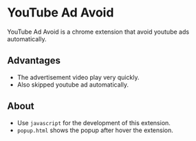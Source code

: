 # YouTube Ad Avoid
YouTube Ad Avoid is a chrome extension that avoid youtube ads automatically.

## Advantages
- The advertisement video play very quickly.
- Also skipped youtube ad automatically.

## About
- Use ```javascript``` for the development of this extension.
- ```popup.html``` shows the popup after hover the extension.